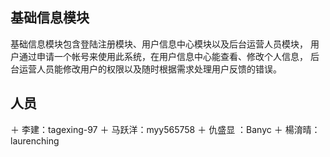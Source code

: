 ## 基础信息模块
基础信息模块包含登陆注册模块、用户信息中心模块以及后台运营人员模块，
用户通过申请一个帐号来使用此系统，在用户信息中心能查看、修改个人信息，
后台运营人员能修改用户的权限以及随时根据需求处理用户反馈的错误。
## 人员
＋ 李建：tagexing-97
＋ 马跃洋：myy565758
＋ 仇盛显 ：Banyc
＋ 楊淯晴：laurenching
